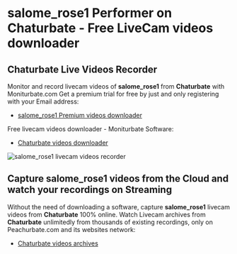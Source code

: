 # salome_rose1 Performer on Chaturbate - Free LiveCam videos downloader

## Chaturbate Live Videos Recorder

Monitor and record livecam videos of **salome_rose1** from **Chaturbate** with Moniturbate.com
Get a premium trial for free by just and only registering with your Email address:
* [salome_rose1 Premium videos downloader](https://moniturbate.com/request-demo-licence-key.html)

Free livecam videos downloader - Moniturbate Software:
* [Chaturbate videos downloader](https://moniturbate.com/moniturbate-download-software.html)

![salome_rose1 livecam videos recorder](https://peachurnet.com/templates/moniturbate-software.png)


## Capture salome_rose1 videos from the Cloud and watch your recordings on Streaming

Without the need of downloading a software, capture **salome_rose1** livecam videos from **Chaturbate** 100% online.
Watch Livecam archives from **Chaturbate** unlimitedly from thousands of existing recordings, only on Peachurbate.com and its websites network:
* [Chaturbate videos archives](https://peachurnet.com/)